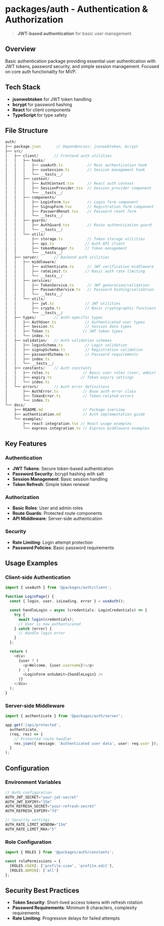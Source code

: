# packages/auth - Authentication & Authorization

> **JWT-based authentication** for basic user management

## Overview
Basic authentication package providing essential user authentication with JWT tokens, password security, and simple session management. Focused on core auth functionality for MVP.

## Tech Stack
- **jsonwebtoken** for JWT token handling
- **bcrypt** for password hashing
- **React** for client components
- **TypeScript** for type safety

## File Structure
```typescript
auth/
├── package.json       // Dependencies: jsonwebtoken, bcrypt
├── src/
│   ├── client/       // Frontend auth utilities
│   │   ├── hooks/
│   │   │   ├── useAuth.ts           // Main authentication hook
│   │   │   ├── useSession.ts        // Session management hook
│   │   │   └── __tests__/
│   │   ├── context/
│   │   │   ├── AuthContext.tsx      // React auth context
│   │   │   ├── SessionProvider.tsx  // Session provider component
│   │   │   └── __tests__/
│   │   ├── components/
│   │   │   ├── LoginForm.tsx        // Login form component
│   │   │   ├── SignupForm.tsx       // Registration form component
│   │   │   ├── PasswordReset.tsx    // Password reset form
│   │   │   └── __tests__/
│   │   ├── guards/
│   │   │   ├── AuthGuard.tsx        // Route authentication guard
│   │   │   └── __tests__/
│   │   └── utils/
│   │       ├── storage.ts           // Token storage utilities
│   │       ├── api.ts              // Auth API client
│   │       ├── tokenManager.ts     // Token management
│   │       └── __tests__/
│   ├── server/       // Backend auth utilities
│   │   ├── middleware/
│   │   │   ├── authenticate.ts      // JWT verification middleware
│   │   │   ├── rateLimit.ts        // Basic auth rate limiting
│   │   │   └── __tests__/
│   │   ├── services/
│   │   │   ├── TokenService.ts      // JWT generation/validation
│   │   │   ├── PasswordService.ts   // Password hashing/validation
│   │   │   └── __tests__/
│   │   └── utils/
│   │       ├── jwt.ts              // JWT utilities
│   │       ├── crypto.ts           // Basic cryptographic functions
│   │       └── __tests__/
│   ├── types/        // Auth-specific types
│   │   ├── AuthUser.ts             // Authenticated user types
│   │   ├── Session.ts              // Session data types
│   │   ├── Token.ts               // JWT token types
│   │   └── index.ts
│   ├── validation/   // Auth validation schemas
│   │   ├── loginSchema.ts          // Login validation
│   │   ├── signupSchema.ts         // Registration validation
│   │   ├── passwordSchema.ts       // Password requirements
│   │   ├── index.ts
│   │   └── __tests__/
│   ├── constants/    // Auth constants
│   │   ├── roles.ts               // Basic user roles (user, admin)
│   │   ├── expiry.ts             // Token expiry settings
│   │   └── index.ts
│   └── errors/       // Auth error definitions
│       ├── AuthError.ts           // Base auth error class
│       ├── TokenError.ts          // Token-related errors
│       └── index.ts
└── docs/
    ├── README.md                  // Package overview
    ├── authentication.md          // Auth implementation guide
    └── examples/
        ├── react-integration.tsx // React usage examples
        └── express-integration.ts // Express middleware examples
```

## Key Features

### Authentication
- **JWT Tokens**: Secure token-based authentication
- **Password Security**: bcrypt hashing with salt
- **Session Management**: Basic session handling
- **Token Refresh**: Simple token renewal

### Authorization
- **Basic Roles**: User and admin roles
- **Route Guards**: Protected route components
- **API Middleware**: Server-side authentication

### Security
- **Rate Limiting**: Login attempt protection
- **Password Policies**: Basic password requirements

## Usage Examples

### Client-side Authentication
```typescript
import { useAuth } from '@packages/auth/client';

function LoginPage() {
  const { login, user, isLoading, error } = useAuth();

  const handleLogin = async (credentials: LoginCredentials) => {
    try {
      await login(credentials);
      // User is now authenticated
    } catch (error) {
      // Handle login error
    }
  };

  return (
    <div>
      {user ? (
        <p>Welcome, {user.username}!</p>
      ) : (
        <LoginForm onSubmit={handleLogin} />
      )}
    </div>
  );
}
```

### Server-side Middleware
```typescript
import { authenticate } from '@packages/auth/server';

app.get('/api/protected', 
  authenticate,
  (req, res) => {
    // Protected route handler
    res.json({ message: 'Authenticated user data', user: req.user });
  }
);
```

## Configuration

### Environment Variables
```typescript
// Auth configuration
AUTH_JWT_SECRET="your-jwt-secret"
AUTH_JWT_EXPIRY="15m"
AUTH_REFRESH_SECRET="your-refresh-secret"
AUTH_REFRESH_EXPIRY="7d"

// Security settings
AUTH_RATE_LIMIT_WINDOW="15m"
AUTH_RATE_LIMIT_MAX="5"
```

### Role Configuration
```typescript
import { ROLES } from '@packages/auth/constants';

const rolePermissions = {
  [ROLES.USER]: ['profile.view', 'profile.edit'],
  [ROLES.ADMIN]: ['all']
};
```

## Security Best Practices
- **Token Security**: Short-lived access tokens with refresh rotation
- **Password Requirements**: Minimum 8 characters, complexity requirements
- **Rate Limiting**: Progressive delays for failed attempts 